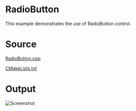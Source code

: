 # RadioButton

This example demonstrates the use of RadioButton control.

# Source

[RadioButton.cpp](./RadioButton.cpp)

[CMakeLists.txt](./CMakeLists.txt)

# Output

![Screenshot](../../docs/Pictures/RadioButton.png)
